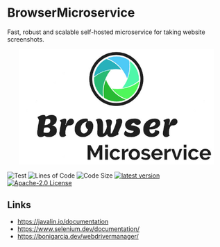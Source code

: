 # BrowserMicroservice
Fast, robust and scalable self-hosted microservice for taking website screenshots.

<div align="center">
  <img src="./docs/BrowserMicroserviceLogo.jpg" width="450" alt="BrowserMicroservice Log" />
</div>

![Test](https://github.com/ManuelK2000/BrowserMicroservice/actions/workflows/test.yml/badge.svg)
![Lines of Code](https://img.shields.io/tokei/lines/github/ManuelK2000/BrowserMicroservice?label=lines%20of%20code)
![Code Size](https://shields.io/github/languages/code-size/ManuelK2000/BrowserMicroservice)
[![latest version](https://img.shields.io/github/tag/ManuelK2000/BrowserMicroservice.svg)](https://github.com/ManuelK2000/BrowserMicroservice/releases)
[![Apache-2.0 License](https://img.shields.io/github/license/ManuelK2000/BrowserMicroservice.svg)](https://www.apache.org/licenses/LICENSE-2.0)

## Links
- https://javalin.io/documentation
- https://www.selenium.dev/documentation/
- https://bonigarcia.dev/webdrivermanager/